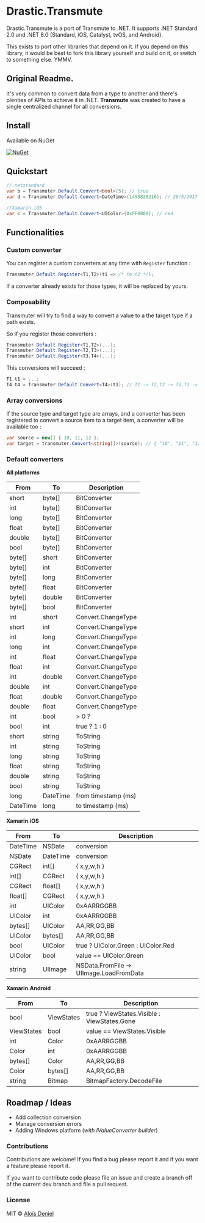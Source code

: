 # Drastic.Transmute

Drastic.Transmute is a port of Transmute to .NET. It supports .NET Standard 2.0 and .NET 8.0 (Standard, iOS, Catalyst, tvOS, and Android).

This exists to port other libraries that depend on it. If you depend on this library, it would be best to fork this library yourself and build on it, or switch to something else. YMMV.

## Original Readme.

It's very common to convert data from a type to another and there's plenties of APIs to achieve it in .NET. **Transmute** was created to have a single centralized channel for all conversions.

## Install

Available on NuGet

[![NuGet](https://img.shields.io/nuget/v/Drastic.Transmute.svg?label=NuGet)](https://www.nuget.org/packages/Drastic.Transmute/)

## Quickstart

```csharp
//.netstandard
var b = Transmuter.Default.Convert<bool>(5); // true
var d = Transmuter.Default.Convert<DateTime>(1495820216); // 26/5/2017

//Xamarin.iOS
var c = Transmuter.Default.Convert<UIColor>(0xFF0000); // red
```

## Functionalities

### Custom converter

You can register a custom converters at any time with `Register` function :

```csharp
Transmuter.Default.Register<T1,T2>(t1 => /* to t2 */);
```

If a converter already exists for those types, it will be replaced by yours.

### Composability

Transmuter will try to find a way to convert a value to a the target type if a path exists.

So if you register those converters :

```csharp
Transmuter.Default.Register<T1,T2>(...);
Transmuter.Default.Register<T2,T3>(...);
Transmuter.Default.Register<T3,T4>(...);
```

This conversions will succeed :

```csharp
T1 t1 = ...;
T4 t4 = Transmuter.Default.Convert<T4>(t1); // T1 -> T2,T2 -> T3,T3 -> T4
```

### Array conversions

If the source type and target type are arrays, and a converter has been registered to convert a source item to a target item, a converter will be available too :

```csharp
var source = new[] { 10, 11, 12 };
var target = transmuter.Convert<string[]>(source); // { "10", "11", "12" }
```

### Default converters

**All platforms**

| From          | To            | Description   |
| ------------- |---------------|---------------|
| short         | byte[]        | BitConverter   |
| int         | byte[]        | BitConverter   |
| long         | byte[]        | BitConverter   |
| float         | byte[]        | BitConverter   |
| double         | byte[]        | BitConverter   |
| bool         | byte[]        | BitConverter   |
| byte[]         | short        | BitConverter   |
| byte[]         | int        | BitConverter   |
| byte[]         | long        | BitConverter   |
| byte[]         | float        | BitConverter   |
| byte[]         | double        | BitConverter   |
| byte[]         | bool        | BitConverter   |
| int         | short        | Convert.ChangeType   |
| short         | int        | Convert.ChangeType   |
| int         | long        | Convert.ChangeType   |
| long         | int        | Convert.ChangeType   |
| int         | float        | Convert.ChangeType   |
| float         | int        | Convert.ChangeType   |
| int         | double        | Convert.ChangeType   |
| double         | int        | Convert.ChangeType   |
| float         | double        | Convert.ChangeType   |
| double         | float        | Convert.ChangeType   |
| int         | bool        | > 0 ?    |
| bool         | int        | true ? 1 : 0    |
| short         | string        | ToString   |
| int         | string        | ToString   |
| long         | string        | ToString   |
| float         | string        | ToString   |
| double         | string        | ToString   |
| bool         | string        | ToString   |
| long         | DateTime        | from timestamp (ms)   |
| DateTime         | long        | to timestamp (ms)   |

**Xamarin.iOS**

| From          | To            | Description   |
| ------------- |---------------|---------------|
| DateTime         | NSDate        | conversion   |
| NSDate         | DateTime        | conversion   |
| CGRect         | int[]        | { x,y,w,h }   |
| int[]         | CGRect        | { x,y,w,h }   |
| CGRect         | float[]        | { x,y,w,h }   |
| float[]         | CGRect        | { x,y,w,h }   |
| int         | UIColor        | 0xAARRGGBB   |
| UIColor         | int        | 0xAARRGGBB   |
| bytes[]         | UIColor        | AA,RR,GG,BB   |
| UIColor         | bytes[]        | AA,RR,GG,BB   |
| bool         | UIColor        | true ? UIColor.Green : UIColor.Red   |
| UIColor         | bool        | value == UIColor.Green   |
| string         | UIImage        | NSData.FromFile -> UIImage.LoadFromData   |

**Xamarin.Android**

| From          | To            | Description   |
| ------------- |---------------|---------------|
| bool         | ViewStates        | true ? ViewStates.Visible : ViewStates.Gone   |
| ViewStates         | bool        | value == ViewStates.Visible   |
| int         | Color        | 0xAARRGGBB   |
| Color         | int        | 0xAARRGGBB   |
| bytes[]         | Color        | AA,RR,GG,BB   |
| Color         | bytes[]        | AA,RR,GG,BB   |
| string         | Bitmap        | BitmapFactory.DecodeFile   |


## Roadmap / Ideas

* Add collection conversion
* Manage conversion errors
* Adding Windows platform (*with IValueConverter builder*)

### Contributions

Contributions are welcome! If you find a bug please report it and if you want a feature please report it.

If you want to contribute code please file an issue and create a branch off of the current dev branch and file a pull request.

### License

MIT © [Aloïs Deniel](http://aloisdeniel.github.io)
